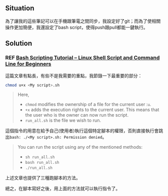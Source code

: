 ## Situation
為了讓我的這些筆記可以在手機跟筆電之間同步，我設定好了git；而為了使相關操作更加簡便，我還設定了bash script，使得push跟pull都能一鍵執行。

## Solution
### REF [Bash Scripting Tutorial – Linux Shell Script and Command Line for Beginners](https://www.freecodecamp.org/news/bash-scripting-tutorial-linux-shell-script-and-command-line-for-beginners/)
這篇文章有點長，有些不是我需要的重點，我節錄一下最重要的部分：
```bash
chmod u+x <My script>.sh
```
> Here,
> - `chmod` modifies the ownership of a file for the current user :`u`.
> - `+x` adds the execution rights to the current user. This means that the user who is the owner can now run the script.
> - `run_all.sh` is the file we wish to run.

這個指令的用意在給予自己(使用者)執行這個特定腳本的權限，否則直接執行會跳出`bash: ./<My script>.sh: Permission denied`。

> You can run the script using any of the mentioned methods:
> - `sh run_all.sh`
> - `bash run_all.sh`
> - `./run_all.sh`

上述文章也提供了三種跑腳本的方法。

總之，在腳本寫好之後，用上面的方法就可以執行指令了。
